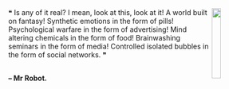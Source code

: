 ##

<img align="right" src="https://imgur.com/DzKoVGw.gif" width=19%/>

❝ Is any of it real? I mean, look at this, look at it! A world built on fantasy! Synthetic emotions in the form of pills! Psychological warfare in the form of advertising! Mind altering chemicals in the form of food! Brainwashing seminars in the form of media! Controlled isolated bubbles in the form of social networks. ❞

##

#### – Mr Robot.
